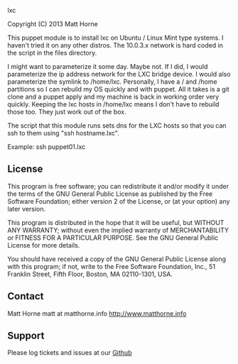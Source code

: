 lxc

Copyright (C) 2013  Matt Horne <matt at matthorne.info>

This puppet module is to install lxc on Ubuntu / Linux Mint type systems. I haven't tried it on any other distros. The 10.0.3.x network is hard coded in the script in the files directory.

I might want to parameterize it some day. Maybe not. If I did, I would parameterize the ip address network for the LXC bridge device. I would also parameterize the symlink to /home/lxc. Personally, I have a / and /home partitions so I can rebuild my OS quickly and with puppet. All it takes is a git clone and a puppet apply and my machine is back in working order very quickly. Keeping the lxc hosts in /home/lxc means I don't have to rebuild those too. They just work out of the box.

The script that this module runs sets dns for the LXC hosts so that you can ssh to them using "ssh hostname.lxc".

Example: ssh puppet01.lxc

License
-------
This program is free software; you can redistribute it and/or
modify it under the terms of the GNU General Public License
as published by the Free Software Foundation; either version 2
of the License, or (at your option) any later version.

This program is distributed in the hope that it will be useful,
but WITHOUT ANY WARRANTY; without even the implied warranty of
MERCHANTABILITY or FITNESS FOR A PARTICULAR PURPOSE.  See the
GNU General Public License for more details.

You should have received a copy of the GNU General Public License
along with this program; if not, write to the Free Software
Foundation, Inc., 51 Franklin Street, Fifth Floor, Boston, MA  02110-1301, USA.

Contact
-------
Matt Horne
matt at matthorne.info
http://www.matthorne.info

Support
-------

Please log tickets and issues at our [Github](https://github.com/tmhorne/tmhorne-lxc)
